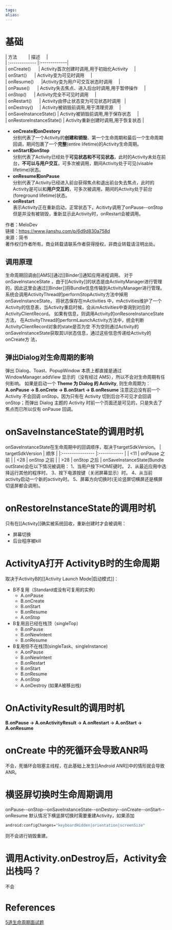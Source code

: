 ```yaml
---
tags: 
alias:
---
```

# 基础
| 方法         | 描述     |  
| :------------- |:-------------|   
| onCreate()      | Activity首次创建时调用,用于初始化Activity     |   
| onStart()      | Activity变为可见时调用     |  
| onResume()      |Activity变为用户可交互状态时调用     |  
| onPause()      | Activity失去焦点、进入后台时调用,用于暂停操作     |  
| onStop()      | Activity完全不可见时调用     |   
| onRestart()      | Activity由停止状态变为可见状态时调用   |  
| onDestroy()     | Activity被销毁前调用,用于清理资源     |   
| onSaveInstanceState() | Activity被销毁前调用,用于保存状态     |  
| onRestoreInstanceState() | Activity重新创建时调用,用于恢复状态 |
-   **onCreate和onDestory**  
    分别代表了一个Activity的**创建和销毁**、第一个生命周期和最后一个生命周期回调，期间包裹了一个**完整**(entire lifetime)的Activity生命周期。
-   **onStart和onStop**  
    分别代表了Activity已经处于**可见状态和不可见状态**，此时的Activity未处在前台，**不可以与用户交互**，可多次被调用，期间Activity处于可见(visable lifetime)状态。
-   **onResume和onPause**  
    分别代表了Activity已经进入前台获得焦点和退出前台失去焦点，此时的Activity是可以和**用户交互的**，可多次被调用，期间的Activity处于前台(foreground lifetime)状态。
-   **onRestart**  
    表示Activity正在重新启动，正常状态下，Acitivty调用了onPause--onStop但是并没有被销毁，重新显示此Activity时，onRestart会被调用。



  
  
作者：MeloDev  
链接：https://www.jianshu.com/p/6d9d830a758d  
来源：简书  
著作权归作者所有。商业转载请联系作者获得授权，非商业转载请注明出处。

## 调用原理
生命周期回调由[[AMS]]通过[[Binder]]通知应用进程调用。
对于 onSaveInstanceState ，由于[[Activity]]的状态是由ActivityManager进行管理的，因此这里会通过[[Binder]]将Bundle信息传输到ActivityManager进行管理。
系统会调用ActivityThread的performStopActivity方法中掉用onSaveInstanceState， 将状态保存在mActivities 中，mActivities维护了一个Activity的信息表，当Activity重启时候，会从mActivities中查询到对应的 ActivityClientRecord。
如果有信息，则调用Activity的onResoreInstanceState方法，
在ActivityThread的performLaunchActivity方法中，统会判断ActivityClientRecord对象的state是否为空
不为空则通过Activity的onSaveInstanceState获取其UI状态信息，通过这些信息传递给Activity的onCreate方 法，
## 弹出Dialog对生命周期的影响
弹出 Dialog、Toast、PopupWindow 本质上都直接是通过 WindowManager.addView 显示的（没有经过 AMS），所以不会对生命周期有任何影响。
如果是启动一个 **Theme 为 Dialog 的 Activity**, 则生命周期为：
**A.onPause -> B.onCrete -> B.onStart -> B.onResume**
注意这边没有前一个 Activity 不会回调 onStop，因为只有在 Activity 切到后台不可见才会回调 onStop；而弹出 Dialog 主题的 Activity 时前一个页面还是可见的，只是失去了焦点而已所以仅有 onPause 回调。

# onSaveInstanceState的调用时机
onSaveInstanceState在生命周期中的回调顺序，取决于targetSdkVersion。
| targetSdkVersion | 顺序         |
|:---------------- |:------------ |
| <11              | onPause 之前 |
| <28              | onStop 之前   |
| >28              | onStop 之后             |
onSaveInstanceState(Bundle outState)会在以下情况被调用：
1、当用户按下HOME键时。
2、从最近应用中选择运行其他的程序时。
3、按下电源按键（关闭屏幕显示）时。
4、从当前activity启动一个新的activity时。
5、屏幕方向切换时(无论竖屏切横屏还是横屏切竖屏都会调用)。
# onRestoreInstanceState的调用时机
只有在[[Activity]]确实被系统回收，重新创建时才会被调用：
- 屏幕切换
- 后台程序被kill
# ActivityA打开 ActivityB时的生命周期
取决于ActivityB的[[Activity Launch Mode|启动模式]]：
- B不复用（Standard或没有可复用的实例）
	- A.onPause 
	- B.onCreate 
	- B.onStart 
	- B.onResume 
	- A.onStop 
- B复用且已经在栈顶（singleTop）
	- B.onPause 
	- B.onNewIntent
	- B.onResume 
- B复用但不在栈顶(singleTask、singleInstance)
	- A.onPause 
	- B.onNewIntent 
	- B.onRestart 
	- B.onStart 
	- B.onResume 
	- A.onStop 
	- A.onDestroy (如果A被移出栈)
# OnActivityResult的调用时机
**B.onPause -> A.onActivityResult -> A.onRestart -> A.onStart -> A.onResume**
# onCreate 中的死循环会导致ANR吗
不会，死循环会阻塞主线程，在此基础上发生[[Android ANR]]中的情形就会导致ANR。
# 横竖屏切换时生命周期调用
onPause--onStop--onSaveInstanceState--onDestory--onCreate--onStart--onResume
默认情况下横竖屏切换时需要重建Activity，如果添加
```bash
android:configChanges="keyboardHidden|orientation|screenSize"
```
则不会进行销毁重建。
# 调用Activity.onDestroy后，Activity会出栈吗？
不会







# References 
[5道生命周期面试题](https://www.sohu.com/a/402329833_611601) 




